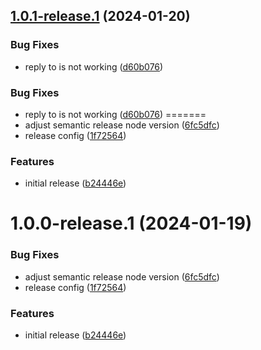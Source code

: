 ## [1.0.1-release.1](https://github.com/tbvgl/wappler-resend/compare/v1.0.0...v1.0.1-release.1) (2024-01-20)


### Bug Fixes

* reply to is not working ([d60b076](https://github.com/tbvgl/wappler-resend/commit/d60b0768d00a36ce61a2493b4cc12e0046eacbcc))

### Bug Fixes

* reply to is not working ([d60b076](https://github.com/tbvgl/wappler-resend/commit/d60b0768d00a36ce61a2493b4cc12e0046eacbcc))
=======
* adjust semantic release node version ([6fc5dfc](https://github.com/tbvgl/wappler-resend/commit/6fc5dfc024a62d5c2153b3b2d08eb881e240b7b1))
* release config ([1f72564](https://github.com/tbvgl/wappler-resend/commit/1f72564c5b3bf25791ca092b5a45db1dfeffa9e3))


### Features

* initial release ([b24446e](https://github.com/tbvgl/wappler-resend/commit/b24446eb9a504ba3fad743695e372ded2a835866))


# 1.0.0-release.1 (2024-01-19)


### Bug Fixes

* adjust semantic release node version ([6fc5dfc](https://github.com/tbvgl/wappler-resend/commit/6fc5dfc024a62d5c2153b3b2d08eb881e240b7b1))
* release config ([1f72564](https://github.com/tbvgl/wappler-resend/commit/1f72564c5b3bf25791ca092b5a45db1dfeffa9e3))


### Features

* initial release ([b24446e](https://github.com/tbvgl/wappler-resend/commit/b24446eb9a504ba3fad743695e372ded2a835866))
